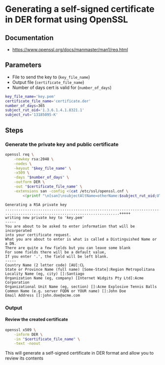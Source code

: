 # Generating a self-signed certificate in DER format using OpenSSL

## Documentation

- <https://www.openssl.org/docs/manmaster/man1/req.html>

## Parameters

- File to send the key to (`key_file_name`)
- Output file (`certificate_file_name`)
- Number of days cert is valid for (`number_of_days`)

```sh
key_file_name='key.pem'
certificate_file_name='certificate.der'
number_of_days=365
subject_rut_oid='1.3.6.1.4.1.8321.1'
subject_rut='13185095-K'
```

## Steps

### Generate the private key and public certificate

```sh
openssl req \
    -newkey rsa:2048 \
    -nodes \
    -keyout "$key_file_name" \
    -x509 \
    -days "$number_of_days" \
    -outform DER \
    -out "$certificate_file_name" \
    -extensions san -config <(cat /etc/ssl/openssl.cnf \
        <(printf "\n[san]\nsubjectAltName=otherName:$subject_rut_oid;UTF8:$subject_rut"))
```

```text
Generating a RSA private key
....................................................................................+++++
....................................................+++++
writing new private key to 'key.pem'
-----
You are about to be asked to enter information that will be incorporated
into your certificate request.
What you are about to enter is what is called a Distinguished Name or a DN.
There are quite a few fields but you can leave some blank
For some fields there will be a default value,
If you enter '.', the field will be left blank.
-----
Country Name (2 letter code) [AU]:CL
State or Province Name (full name) [Some-State]:Region Metropolitana
Locality Name (eg, city) []:Santiago
Organization Name (eg, company) [Internet Widgits Pty Ltd]:Acme Corporation
Organizational Unit Name (eg, section) []:Acme Explosive Tennis Balls
Common Name (e.g. server FQDN or YOUR name) []:John Doe
Email Address []:john.doe@acme.com
```

### Output

#### Review the created certificate

```sh
openssl x509 \
    -inform DER \
    -in "$certificate_file_name" \
    -text -noout
```

This will generate a self-signed certificate in DER format and allow you to review its contents
